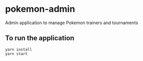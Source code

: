 # pokemon-admin
Admin application to manage Pokemon trainers and tournaments 

## To run the application
```
yarn install
yarn start
```
